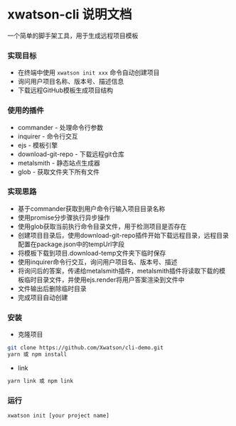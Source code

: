 # xwatson-cli 说明文档
一个简单的脚手架工具，用于生成远程项目模板
### 实现目标
- 在终端中使用 ```xwatson init xxx``` 命令自动创建项目
- 询问用户项目名称、版本号、描述信息
- 下载远程GitHub模板生成项目结构
### 使用的插件
- commander - 处理命令行参数
- inquirer - 命令行交互
- ejs - 模板引擎
- download-git-repo - 下载远程git仓库
- metalsmith - 静态站点生成器
- glob - 获取文件夹下所有文件
### 实现思路
- 基于commander获取到用户命令行输入项目目录名称
- 使用promise分步骤执行异步操作
- 使用glob获取当前执行命令目录文件，用于检测项目是否存在
- 创建项目目录后，使用download-git-repo插件开始下载远程目录，远程目录配置在package.json中的tempUrl字段
- 将模板下载到项目.download-temp文件夹下临时保存
- 使用inquirer命令行交互，询问用户项目名、版本号、描述
- 将询问后的答案，传递给metalsmith插件，metalsmith插件将读取下载的模板临时目录文件，并使用ejs.render将用户答案渲染到文件中
- 文件输出后删除临时目录
- 完成项目自动创建
### 安装
- 克隆项目
```bash
git clone https://github.com/Xwatson/cli-demo.git
yarn 或 npm install
```
- link
```bash
yarn link 或 npm link
```
### 运行
```bash
xwatson init [your project name]
```